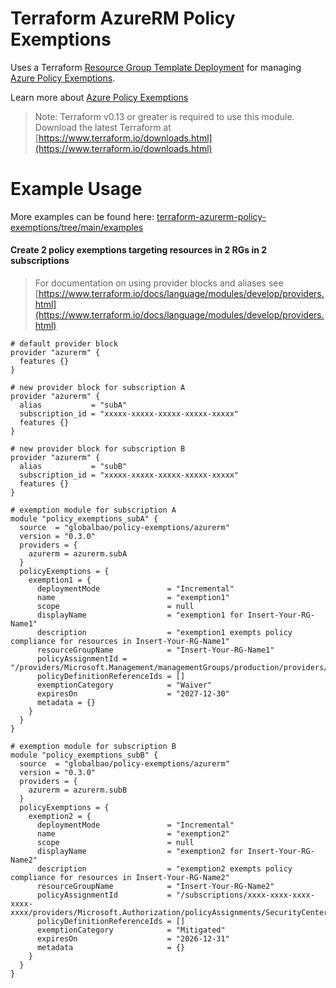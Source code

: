 # Terraform AzureRM Policy Exemptions

Uses a Terraform [Resource Group Template Deployment](https://registry.terraform.io/providers/hashicorp/azurerm/latest/docs/resources/resource_group_template_deployment) for managing [Azure Policy Exemptions](https://docs.microsoft.com/en-us/azure/templates/microsoft.authorization/policyexemptions?WT.mc_id=AZ-MVP-5004598).

Learn more about [Azure Policy Exemptions](https://docs.microsoft.com/en-us/azure/governance/policy/concepts/exemption-structure?WT.mc_id=AZ-MVP-5004598)

> Note: Terraform v0.13 or greater is required to use this module. Download the latest Terraform at [https://www.terraform.io/downloads.html](https://www.terraform.io/downloads.html)

# Example Usage

More examples can be found here: [terraform-azurerm-policy-exemptions/tree/main/examples](https://github.com/globalbao/terraform-azurerm-policy-exemptions/tree/main/examples)

#### Create 2 policy exemptions targeting resources in 2 RGs in 2 subscriptions

> For documentation on using provider blocks and aliases see [https://www.terraform.io/docs/language/modules/develop/providers.html](https://www.terraform.io/docs/language/modules/develop/providers.html)

```hcl
# default provider block
provider "azurerm" {
  features {}
}

# new provider block for subscription A
provider "azurerm" {
  alias           = "subA"
  subscription_id = "xxxxx-xxxxx-xxxxx-xxxxx-xxxxx"
  features {}
}

# new provider block for subscription B
provider "azurerm" {
  alias           = "subB"
  subscription_id = "xxxxx-xxxxx-xxxxx-xxxxx-xxxxx"
  features {}
}

# exemption module for subscription A
module "policy_exemptions_subA" {
  source  = "globalbao/policy-exemptions/azurerm"
  version = "0.3.0"
  providers = {
    azurerm = azurerm.subA
  }
  policyExemptions = {
    exemption1 = {
      deploymentMode               = "Incremental"
      name                         = "exemption1"
      scope                        = null
      displayName                  = "exemption1 for Insert-Your-RG-Name1"
      description                  = "exemption1 exempts policy compliance for resources in Insert-Your-RG-Name1"
      resourceGroupName            = "Insert-Your-RG-Name1"
      policyAssignmentId = "/providers/Microsoft.Management/managementGroups/production/providers/Microsoft.Authorization/policyAssignments/2f97de7d41f348529e23d8ae"
      policyDefinitionReferenceIds = []
      exemptionCategory            = "Waiver"
      expiresOn                    = "2027-12-30"
      metadata = {}
    }
  }
}

# exemption module for subscription B
module "policy_exemptions_subB" {
  source  = "globalbao/policy-exemptions/azurerm"
  version = "0.3.0"
  providers = {
    azurerm = azurerm.subB
  }
  policyExemptions = {
    exemption2 = {
      deploymentMode               = "Incremental"
      name                         = "exemption2"
      scope                        = null
      displayName                  = "exemption2 for Insert-Your-RG-Name2"
      description                  = "exemption2 exempts policy compliance for resources in Insert-Your-RG-Name2"
      resourceGroupName            = "Insert-Your-RG-Name2"
      policyAssignmentId           = "/subscriptions/xxxx-xxxx-xxxx-xxxx-xxxx/providers/Microsoft.Authorization/policyAssignments/SecurityCenterBuiltIn"
      policyDefinitionReferenceIds = []
      exemptionCategory            = "Mitigated"
      expiresOn                    = "2026-12-31"
      metadata                     = {}
    }
  }
}